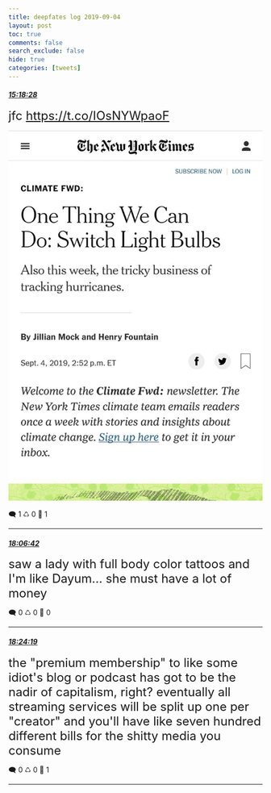 ```yaml
---
title: deepfates log 2019-09-04
layout: post
toc: true
comments: false
search_exclude: false
hide: true
categories: [tweets]
---
```



#### <a href = "https://twitter.com/deepfates/status/1169359093754023936">*15:18:28*</a>

<font size="5">jfc  https://t.co/IOsNYWpaoF</font>

![image from twitter](/images/from_twitter/EDpl5g1UwAAVFmP.jpg)


🗨️ 1 ♺ 0 🤍  1   

---
    
#### <a href = "https://twitter.com/deepfates/status/1169401432669327361">*18:06:42*</a>

<font size="5">saw a lady with full body color tattoos and I'm like Dayum... she must have a lot of money</font>



🗨️ 0 ♺ 0 🤍  0   

---
    
#### <a href = "https://twitter.com/deepfates/status/1169405863674531840">*18:24:19*</a>

<font size="5">the "premium membership" to like some idiot's blog or podcast has got to be the nadir of capitalism, right?   eventually all streaming services will be split up one per "creator" and you'll have like seven hundred different bills for the shitty media you consume</font>



🗨️ 0 ♺ 0 🤍  1   

---
    
            

